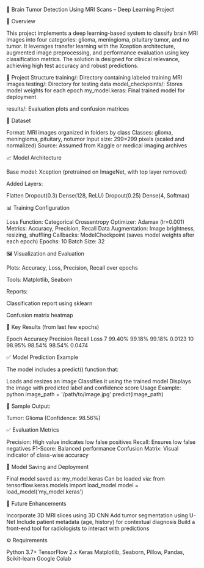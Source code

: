 🧠 Brain Tumor Detection Using MRI Scans – Deep Learning Project

📄 Overview

This project implements a deep learning-based system to classify brain MRI images into four categories: glioma, meningioma, pituitary tumor, and no tumor. It leverages transfer learning with the Xception architecture, augmented image preprocessing, and performance evaluation using key classification metrics. The solution is designed for clinical relevance, achieving high test accuracy and robust predictions.

📂 Project Structure
training/: Directory containing labeled training MRI images
testing/: Directory for testing data
model_checkpoints/: Stores model weights for each epoch
my_model.keras: Final trained model for deployment

results/: Evaluation plots and confusion matrices

🧪 Dataset

Format: MRI images organized in folders by class
Classes: glioma, meningioma, pituitary, notumor
Input size: 299×299 pixels (scaled and normalized)
Source: Assumed from Kaggle or medical imaging archives

📈 Model Architecture

Base model: Xception (pretrained on ImageNet, with top layer removed)

Added Layers:

Flatten
Dropout(0.3)
Dense(128, ReLU)
Dropout(0.25)
Dense(4, Softmax)

📊 Training Configuration

Loss Function: Categorical Crossentropy
Optimizer: Adamax (lr=0.001)
Metrics: Accuracy, Precision, Recall
Data Augmentation: Image brightness, resizing, shuffling
Callbacks: ModelCheckpoint (saves model weights after each epoch)
Epochs: 10
Batch Size: 32

🖼️ Visualization and Evaluation

Plots:
Accuracy, Loss, Precision, Recall over epochs

Tools: Matplotlib, Seaborn

Reports:

Classification report using sklearn

Confusion matrix heatmap

📌 Key Results (from last few epochs)

Epoch	Accuracy	Precision	Recall	Loss
7	99.40%	99.18%	99.18%	0.0123
10	98.95%	98.54%	98.54%	0.0474

✅ Model Prediction Example

The model includes a predict() function that:

Loads and resizes an image
Classifies it using the trained model
Displays the image with predicted label and confidence score
Usage Example:
python
image_path = '/path/to/image.jpg'
predict(image_path)

🧠 Sample Output:

Tumor: Glioma (Confidence: 98.56%)

✅ Evaluation Metrics

Precision: High value indicates low false positives
Recall: Ensures low false negatives
F1-Score: Balanced performance
Confusion Matrix: Visual indicator of class-wise accuracy

💾 Model Saving and Deployment

Final model saved as: my_model.keras
Can be loaded via:
from tensorflow.keras.models import load_model
model = load_model('my_model.keras')

🔮 Future Enhancements

Incorporate 3D MRI slices using 3D CNN
Add tumor segmentation using U-Net
Include patient metadata (age, history) for contextual diagnosis
Build a front-end tool for radiologists to interact with predictions

⚙️ Requirements

Python 3.7+
TensorFlow 2.x
Keras
Matplotlib, Seaborn, Pillow, Pandas, Scikit-learn
Google Colab

